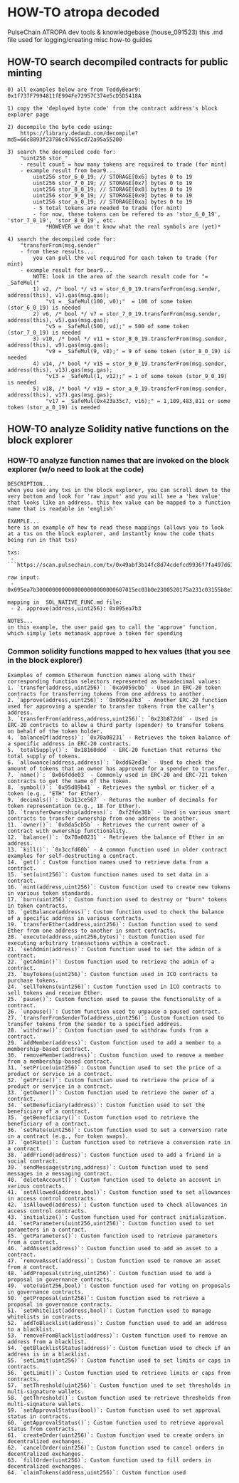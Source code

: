 # HOW-TO atropa decoded
PulseChain ATROPA dev tools &amp; knowledgebase (house_091523)
this .md file used for logging/creating misc how-to guides

## HOW-TO search decompiled contracts for public minting
    0) all examples below are from TeddyBear9: 0x1f737F7994811fE994Fe72957C374e5cD5D5418A
    
    1) copy the 'deployed byte code' from the contract address's block explorer page
    
    2) decompile the byte code using:
        https://library.dedaub.com/decompile?md5=66c8893f23786c47655cd72a95a55200
        
    3) search the decompiled code for:
        "uint256 stor_"
        - result count = how many tokens are required to trade (for mint)
        - example result from bear9...
            uint256 stor_6_0_19; // STORAGE[0x6] bytes 0 to 19
            uint256 stor_7_0_19; // STORAGE[0x7] bytes 0 to 19
            uint256 stor_8_0_19; // STORAGE[0x8] bytes 0 to 19
            uint256 stor_9_0_19; // STORAGE[0x9] bytes 0 to 19
            uint256 stor_a_0_19; // STORAGE[0xa] bytes 0 to 19
            - 5 total tokens are needed to trade (for mint)
            - for now, these tokens can be refered to as 'stor_6_0_19', 'stor_7_0_19', 'stor_8_0_19', etc. 
                *HOWEVER we don't know what the real symbols are (yet)* 
            
    4) search the decompiled code for:
        "transferFrom(msg.sender"
        - from these results...
            you can pull the vol required for each token to trade (for mint)
        - example result for bear9... 
            NOTE: look in the area of the search result code for "= _SafeMul(" 
            1) v2, /* bool */ v3 = stor_6_0_19.transferFrom(msg.sender, address(this), v1).gas(msg.gas);
                "v1 = _SafeMul(100, v0);"  = 100 of some token (stor_6_0_19) is needed
            2) v6, /* bool */ v7 = stor_7_0_19.transferFrom(msg.sender, address(this), v5).gas(msg.gas);
                "v5 = _SafeMul(500, v4);" = 500 of some token (stor_7_0_19) is needed
            3) v10, /* bool */ v11 = stor_8_0_19.transferFrom(msg.sender, address(this), v9).gas(msg.gas);
                "v9 = _SafeMul(9, v8);" = 9 of some token (stor_8_0_19) is needed
            4) v14, /* bool */ v15 = stor_9_0_19.transferFrom(msg.sender, address(this), v13).gas(msg.gas);
                "v13 = _SafeMul(1, v12);" = 1 of some token (stor_9_0_19) is needed
            5) v18, /* bool */ v19 = stor_a_0_19.transferFrom(msg.sender, address(this), v17).gas(msg.gas);
                "v17 = _SafeMul(0x423a35c7, v16);" = 1,109,483,811 or some token (stor_a_0_19) is needed 


## HOW-TO analyze Solidity native functions on the block explorer
### HOW-TO analyze function names that are invoked on the block explorer (w/o need to look at the code)
    DESCRIPTION...
    when you see any txs in the block explorer, you can scroll down to the very bottom and look for 'raw input' and you will see a 'hex value' that looks like an address. this hex value can be mapped to a function name that is readable in 'english'

    EXAMPLE...
    here is an example of how to read these mappings (allows you to look at a txs on the block explorer, and instantly know the code thats being run in that txs)

    txs: 
     - ```https://scan.pulsechain.com/tx/0x49abf3b14fc8d74cdefcd9936f7fa497d61a8104faf2acd581c484942d557cc7```

    raw input: 
     - 0x095ea7b3000000000000000000000000607015ec03b0e2300520175a231c03155b8e1a48ffffffffffffffffffffffffffffffffffffffffffffffffffffffffffffffff

    mapping in  SOL_NATIVE_FUNC.md file: 
     - 2. approve(address,uint256): 0x095ea7b3

    NOTES...
    in this example, the user paid gas to call the 'approve' function, which simply lets metamask approve a token for spending

### Common solidity functions mapped to hex values (that you see in the block explorer)
    Examples of common Ethereum function names along with their corresponding function selectors represented as hexadecimal values:
    1. `transfer(address,uint256)`: `0xa9059cbb` - Used in ERC-20 token contracts for transferring tokens from one address to another.
    2. `approve(address,uint256)`: `0x095ea7b3` - Another ERC-20 function used for approving a spender to transfer tokens from the caller's address.
    3. `transferFrom(address,address,uint256)`: `0x23b872dd` - Used in ERC-20 contracts to allow a third party (spender) to transfer tokens on behalf of the token holder.
    4. `balanceOf(address)`: `0x70a08231` - Retrieves the token balance of a specific address in ERC-20 contracts.
    5. `totalSupply()`: `0x18160ddd` - ERC-20 function that returns the total supply of tokens.
    6. `allowance(address,address)`: `0xdd62ed3e` - Used to check the amount of tokens that an owner has approved for a spender to transfer.
    7. `name()`: `0x06fdde03` - Commonly used in ERC-20 and ERC-721 token contracts to get the name of the token.
    8. `symbol()`: `0x95d89b41` - Retrieves the symbol or ticker of a token (e.g., "ETH" for Ether).
    9. `decimals()`: `0x313ce567` - Returns the number of decimals for token representation (e.g., 18 for Ether).
    10. `transferOwnership(address)`: `0xf2fde38b` - Used in various smart contracts to transfer ownership from one address to another.
    11. `owner()`: `0x8da5cb5b` - Retrieves the current owner of a contract with ownership functionality.
    12. `balance()`: `0x70a08231` - Retrieves the balance of Ether in an address.
    13. `kill()`: `0x3ccfd60b` - A common function used in older contract examples for self-destructing a contract.
    14. `get()`: Custom function names used to retrieve data from a contract.
    15. `set(uint256)`: Custom function names used to set data in a contract.
    16. `mint(address,uint256)`: Custom function used to create new tokens in various token standards.
    17. `burn(uint256)`: Custom function used to destroy or "burn" tokens in token contracts.
    18. `getBalance(address)`: Custom function used to check the balance of a specific address in various contracts.
    19. `transferEther(address,uint256)`: Custom function used to send Ether from one address to another in smart contracts.
    20. `execute(address,uint256,bytes)`: Custom function used for executing arbitrary transactions within a contract.
    21. `setAdmin(address)`: Custom function used to set the admin of a contract.
    22. `getAdmin()`: Custom function used to retrieve the admin of a contract.
    23. `buyTokens(uint256)`: Custom function used in ICO contracts to purchase tokens.
    24. `sellTokens(uint256)`: Custom function used in ICO contracts to sell tokens and receive Ether.
    25. `pause()`: Custom function used to pause the functionality of a contract.
    26. `unpause()`: Custom function used to unpause a paused contract.
    27. `transferFromSenderTo(address,uint256)`: Custom function used to transfer tokens from the sender to a specified address.
    28. `withdraw()`: Custom function used to withdraw funds from a contract.
    29. `addMember(address)`: Custom function used to add a member to a membership-based contract.
    30. `removeMember(address)`: Custom function used to remove a member from a membership-based contract.
    31. `setPrice(uint256)`: Custom function used to set the price of a product or service in a contract.
    32. `getPrice()`: Custom function used to retrieve the price of a product or service in a contract.
    33. `getOwner()`: Custom function used to retrieve the owner of a contract.
    34. `setBeneficiary(address)`: Custom function used to set the beneficiary of a contract.
    35. `getBeneficiary()`: Custom function used to retrieve the beneficiary of a contract.
    36. `setRate(uint256)`: Custom function used to set a conversion rate in a contract (e.g., for token swaps).
    37. `getRate()`: Custom function used to retrieve a conversion rate in a contract.
    38. `addFriend(address)`: Custom function used to add a friend in a social contract.
    39. `sendMessage(string,address)`: Custom function used to send messages in a messaging contract.
    40. `deleteAccount()`: Custom function used to delete an account in various contracts.
    41. `setAllowed(address,bool)`: Custom function used to set allowances in access control contracts.
    42. `isAllowed(address)`: Custom function used to check allowances in access control contracts.
    43. `initialize()`: Custom function used for contract initialization.
    44. `setParameters(uint256,uint256)`: Custom function used to set parameters in a contract.
    45. `getParameters()`: Custom function used to retrieve parameters from a contract.
    46. `addAsset(address)`: Custom function used to add an asset to a contract.
    47. `removeAsset(address)`: Custom function used to remove an asset from a contract.
    48. `addProposal(string,uint256)`: Custom function used to add a proposal in governance contracts.
    49. `vote(uint256,bool)`: Custom function used for voting on proposals in governance contracts.
    50. `getProposal(uint256)`: Custom function used to retrieve a proposal in governance contracts.
    51. `setWhitelist(address,bool)`: Custom function used to manage whitelists in contracts.
    52. `addToBlacklist(address)`: Custom function used to add an address to a blacklist.
    53. `removeFromBlacklist(address)`: Custom function used to remove an address from a blacklist.
    54. `getBlacklistStatus(address)`: Custom function used to check if an address is in a blacklist.
    55. `setLimit(uint256)`: Custom function used to set limits or caps in contracts.
    56. `getLimit()`: Custom function used to retrieve limits or caps from contracts.
    57. `setThreshold(uint256)`: Custom function used to set thresholds in multi-signature wallets.
    58. `getThreshold()`: Custom function used to retrieve thresholds from multi-signature wallets.
    59. `setApprovalStatus(bool)`: Custom function used to set approval status in contracts.
    60. `getApprovalStatus()`: Custom function used to retrieve approval status from contracts.
    61. `createOrder(uint256)`: Custom function used to create orders in decentralized exchanges.
    62. `cancelOrder(uint256)`: Custom function used to cancel orders in decentralized exchanges.
    63. `fillOrder(uint256)`: Custom function used to fill orders in decentralized exchanges.
    64. `claimTokens(address,uint256)`: Custom function used
